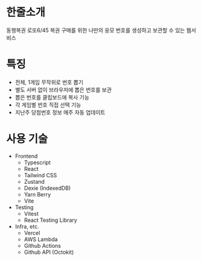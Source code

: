 # 한줄소개

동행복권 로또6/45 복권 구매를 위한 나만의 응모 번호를 생성하고 보관할 수 있는 웹서비스

# 특징

- 전체, 1게임 무작위로 번호 뽑기
- 별도 서버 없이 브라우저에 뽑은 번호를 보관
- 뽑은 번호를 클립보드에 복사 기능
- 각 게임별 번호 직접 선택 기능
- 지난주 당첨번호 정보 매주 자동 업데이트

# 사용 기술

- Frontend
  - Typescript
  - React
  - Tailwind CSS
  - Zustand
  - Dexie (IndexedDB)
  - Yarn Berry
  - Vite
- Testing
  - Vitest
  - React Testing Library
- Infra, etc.
  - Vercel
  - AWS Lambda
  - Github Actions
  - Github API (Octokit)
